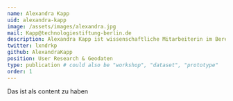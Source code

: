```yaml
---
name: Alexandra Kapp
uid: alexandra-kapp
image: /assets/images/alexandra.jpg
mail: Kapp@technologiestiftung-berlin.de
description: Alexandra Kapp ist wissenschaftliche Mitarbeiterin im Bereich Open Data bei der Technologiestiftung Berlin. Sie studierte Computing in the Humanities an der Otto-Friedrich-Universität Bamberg. Der Fokus ihrer Arbeit liegt auf der Frage, wie Geoinformationsdaten der Verwaltung effektiv als Open Data bereitgestellt werden können.
twitter: lxndrkp
github: AlexandraKapp
position: User Research & Geodaten
type: publication # could also be "workshop", "dataset", "prototype"
order: 1
---
```



Das ist als content zu haben
